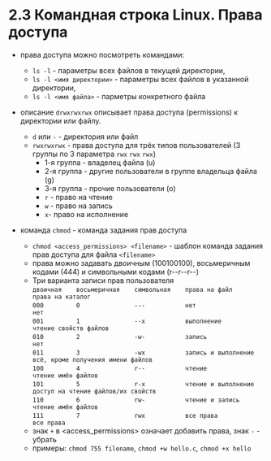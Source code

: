 # 2.3 Командная строка Linux. Права доступа

* права доступа можно посмотреть командами:
  * `ls -l` - параметры всех файлов в текущей директории,
  * `ls -l <имя директории>` - параметры всех файлов в указанной директории,
  * `ls -l <имя файла>` - парметры конкретного файла

* описание `drwxrwxrwx` описывает права доступа (permissions) к директории или файлу.  
  * `d` или `-` - директория или файл
  * `rwxrwxrwx` - права доступа для трёх типов пользователей (3 группы по 3 параметра `rwx` `rwx` `rwx`)
    * 1-я группа - владелец файла (u)
    * 2-я группа - другие пользователи в группе владельца файла (g)
    * 3-я группа - прочие пользователи (o)
    * `r` - право на чтение
    * `w` - право на запись
    * `x`- право на исполнение

* команда `chmod` - команда задания прав доступа
  * `chmod <access_permissions> <filename>` - шаблон команда задания прав доступа для файла `<filename>`
  * права можно задавать двоичным (100100100), восьмеричным кодами (444) и символьными кодами (r--r--r--)
  * Три варианта записи прав пользователя  
  `двоичная    восьмеричная    символьная    права на файл            права на каталог`  
  `000         0               ---           нет                      нет`  
  `001         1               --x           выполнение               чтение свойств файлов`  
  `010         2               -w-           запись                   нет`  
  `011         3               -wx           запись и выполнение      всё, кроме получения имени файлов`  
  `100         4               r--           чтение                   чтение имён файлов`  
  `101         5               r-x           чтение и выполнение      доступ на чтение файлов/их свойств`  
  `110         6               rw-           чтение и запись          чтение имён файлов`  
  `111         7               rwx           все права                все права`  
  * знак `+` в <access_permissions> означает добавить права, знак `-` - убрать  
  * примеры: `chmod 755 filename`, `chmod +w hello.c`, `chmod +x hello`
